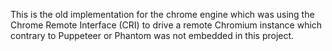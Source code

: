 This is the old implementation for the chrome engine which was using the Chrome Remote Interface (CRI) 
to drive a remote Chromium instance which contrary to Puppeteer or Phantom was not embedded in this project. 

